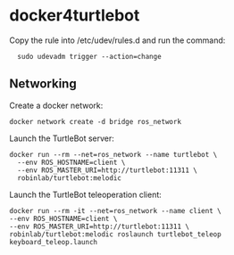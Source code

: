 # docker4turtlebot

Copy the rule into /etc/udev/rules.d and run the command:
```
  sudo udevadm trigger --action=change
```

## Networking

Create a docker network:
```
docker network create -d bridge ros_network
```

Launch the TurtleBot server:
```
docker run --rm --net=ros_network --name turtlebot \
  --env ROS_HOSTNAME=client \
  --env ROS_MASTER_URI=http://turtlebot:11311 \
  robinlab/turtlebot:melodic
```

Launch the TurtleBot teleoperation client:
```
docker run --rm -it --net=ros_network --name client \
--env ROS_HOSTNAME=client \
--env ROS_MASTER_URI=http://turtlebot:11311 \
robinlab/turtlebot:melodic roslaunch turtlebot_teleop keyboard_teleop.launch
```
